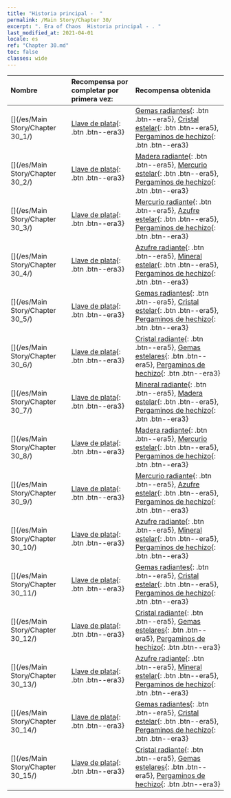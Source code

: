 ```yaml
---
title: "Historia principal -  "
permalink: /Main Story/Chapter 30/
excerpt: ". Era of Chaos  Historia principal - . "
last_modified_at: 2021-04-01
locale: es
ref: "Chapter 30.md"
toc: false
classes: wide
---
```


  | Nombre |  Recompensa por completar por primera vez: | Recompensa obtenida |
  |:------------|:------------|:------------| 
  | [](/es/Main Story/Chapter 30_1/) | [Llave de plata](/es/Items/con_693/){: .btn .btn--era3} | [Gemas radiantes](/es/Items/mat_100/){: .btn .btn--era5}, [Cristal estelar](/es/Items/mat_94/){: .btn .btn--era5}, [Pergaminos de hechizo](/es/Items/con_694/){: .btn .btn--era3} |
  | [](/es/Main Story/Chapter 30_2/) | [Llave de plata](/es/Items/con_693/){: .btn .btn--era3} | [Madera radiante](/es/Items/mat_97/){: .btn .btn--era5}, [Mercurio estelar](/es/Items/mat_91/){: .btn .btn--era5}, [Pergaminos de hechizo](/es/Items/con_694/){: .btn .btn--era3} |
  | [](/es/Main Story/Chapter 30_3/) | [Llave de plata](/es/Items/con_693/){: .btn .btn--era3} | [Mercurio radiante](/es/Items/mat_98/){: .btn .btn--era5}, [Azufre estelar](/es/Items/mat_92/){: .btn .btn--era5}, [Pergaminos de hechizo](/es/Items/con_694/){: .btn .btn--era3} |
  | [](/es/Main Story/Chapter 30_4/) | [Llave de plata](/es/Items/con_693/){: .btn .btn--era3} | [Azufre radiante](/es/Items/mat_99/){: .btn .btn--era5}, [Mineral estelar](/es/Items/mat_89/){: .btn .btn--era5}, [Pergaminos de hechizo](/es/Items/con_694/){: .btn .btn--era3} |
  | [](/es/Main Story/Chapter 30_5/) | [Llave de plata](/es/Items/con_693/){: .btn .btn--era3} | [Gemas radiantes](/es/Items/mat_100/){: .btn .btn--era5}, [Cristal estelar](/es/Items/mat_94/){: .btn .btn--era5}, [Pergaminos de hechizo](/es/Items/con_694/){: .btn .btn--era3} |
  | [](/es/Main Story/Chapter 30_6/) | [Llave de plata](/es/Items/con_693/){: .btn .btn--era3} | [Cristal radiante](/es/Items/mat_101/){: .btn .btn--era5}, [Gemas estelares](/es/Items/mat_93/){: .btn .btn--era5}, [Pergaminos de hechizo](/es/Items/con_694/){: .btn .btn--era3} |
  | [](/es/Main Story/Chapter 30_7/) | [Llave de plata](/es/Items/con_693/){: .btn .btn--era3} | [Mineral radiante](/es/Items/mat_96/){: .btn .btn--era5}, [Madera estelar](/es/Items/mat_90/){: .btn .btn--era5}, [Pergaminos de hechizo](/es/Items/con_694/){: .btn .btn--era3} |
  | [](/es/Main Story/Chapter 30_8/) | [Llave de plata](/es/Items/con_693/){: .btn .btn--era3} | [Madera radiante](/es/Items/mat_97/){: .btn .btn--era5}, [Mercurio estelar](/es/Items/mat_91/){: .btn .btn--era5}, [Pergaminos de hechizo](/es/Items/con_694/){: .btn .btn--era3} |
  | [](/es/Main Story/Chapter 30_9/) | [Llave de plata](/es/Items/con_693/){: .btn .btn--era3} | [Mercurio radiante](/es/Items/mat_98/){: .btn .btn--era5}, [Azufre estelar](/es/Items/mat_92/){: .btn .btn--era5}, [Pergaminos de hechizo](/es/Items/con_694/){: .btn .btn--era3} |
  | [](/es/Main Story/Chapter 30_10/) | [Llave de plata](/es/Items/con_693/){: .btn .btn--era3} | [Azufre radiante](/es/Items/mat_99/){: .btn .btn--era5}, [Mineral estelar](/es/Items/mat_89/){: .btn .btn--era5}, [Pergaminos de hechizo](/es/Items/con_694/){: .btn .btn--era3} |
  | [](/es/Main Story/Chapter 30_11/) | [Llave de plata](/es/Items/con_693/){: .btn .btn--era3} | [Gemas radiantes](/es/Items/mat_100/){: .btn .btn--era5}, [Cristal estelar](/es/Items/mat_94/){: .btn .btn--era5}, [Pergaminos de hechizo](/es/Items/con_694/){: .btn .btn--era3} |
  | [](/es/Main Story/Chapter 30_12/) | [Llave de plata](/es/Items/con_693/){: .btn .btn--era3} | [Cristal radiante](/es/Items/mat_101/){: .btn .btn--era5}, [Gemas estelares](/es/Items/mat_93/){: .btn .btn--era5}, [Pergaminos de hechizo](/es/Items/con_694/){: .btn .btn--era3} |
  | [](/es/Main Story/Chapter 30_13/) | [Llave de plata](/es/Items/con_693/){: .btn .btn--era3} | [Azufre radiante](/es/Items/mat_99/){: .btn .btn--era5}, [Mineral estelar](/es/Items/mat_89/){: .btn .btn--era5}, [Pergaminos de hechizo](/es/Items/con_694/){: .btn .btn--era3} |
  | [](/es/Main Story/Chapter 30_14/) | [Llave de plata](/es/Items/con_693/){: .btn .btn--era3} | [Gemas radiantes](/es/Items/mat_100/){: .btn .btn--era5}, [Cristal estelar](/es/Items/mat_94/){: .btn .btn--era5}, [Pergaminos de hechizo](/es/Items/con_694/){: .btn .btn--era3} |
  | [](/es/Main Story/Chapter 30_15/) | [Llave de plata](/es/Items/con_693/){: .btn .btn--era3} | [Cristal radiante](/es/Items/mat_101/){: .btn .btn--era5}, [Gemas estelares](/es/Items/mat_93/){: .btn .btn--era5}, [Pergaminos de hechizo](/es/Items/con_694/){: .btn .btn--era3} |
